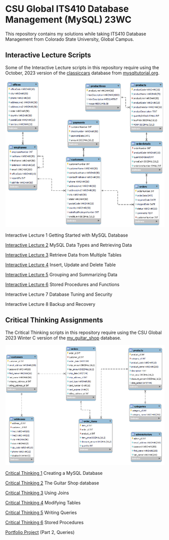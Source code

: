# CSU Global ITS410 Database Management (MySQL) 23WC 

This repository contains my solutions while taking ITS410 Database Management from Colorado State University, Global Campus.

## Interactive Lecture Scripts

Some of the Interactive Lecture scripts in this repository require using the October, 2023 version of the [classiccars](https://www.mysqltutorial.org/wp-content/uploads/2023/10/mysqlsampledatabase.zip) database from [mysqltutorial.org](https://www.mysqltutorial.org/).

![classicmodels](./databases/classicmodels.png)

Interactive Lecture 1 Getting Started with MySQL Database

[Interactive Lecture 2](./InteractiveLecture2/interactive_lecture_2_scripts.sql) MySQL Data Types and Retrieving Data

[Interactive Lecture 3](./InteractiveLecture3/interactive_lecture_3_notes.md) Retrieve Data from Multiple Tables

[Interactive Lecture 4](./InteractiveLecture4/interactive_lecture_4_notes.md) Insert, Update and Delete Table

[Interactive Lecture 5](./InteractiveLecture5/interactive_lecture_5_notes.md) Grouping and Summarizing Data

[Interactive Lecture 6](./InteractiveLecture6/interactive_lecture_6_notes.md) Stored Procedures and Functions

Interactive Lecture 7 Database Tuning and Security

Interactive Lecture 8 Backup and Recovery



## Critical Thinking Assignments

The Critical Thinking scripts in this repository require using the CSU Global 2023 Winter C version of the [my_guitar_shop](./my_guitar_shop.sql) database.

![my_guitar_shop](./CriticalThinking1/my_guitar_shop.png)

[Critical Thinking 1](./CriticalThinking1/Module_1_Critical_Thinking.md) Creating a MySQL Database

[Critical Thinking 2](./CriticalThinking2/Module_2_Critical_Thinking.md) The Guitar Shop database

[Critical Thinking 3](./CriticalThinking3/Module_3_Critical_Thinking.md) Using Joins

[Critical Thinking 4](./CriticalThinking4/Module_4_Critical_Thinking.md) Modifying Tables

[Critical Thinking 5](./CriticalThinking5/Module_5_Critical_Thinking.md) Writing Queries

[Critical Thinking 6](./CriticalThinking6/Module_6_Critical_Thinking.md) Stored Procedures

[Portfolio Project](./PortfolioProject/PortfolioProject.md)  (Part 2, Queries)

